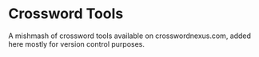 # Crossword Tools
A mishmash of crossword tools available on crosswordnexus.com, added here mostly for version control purposes.
